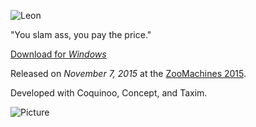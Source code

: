 ![Leon](https://www.youtube.com/embed/_KI1DQYXK6A "iframe,16:9")

"You slam ass, you pay the price."

[Download for *Windows*](https://github.com/KoltesDigital/Fesses/releases/download/v1/Fesses-Windows.7z "button")

Released on *November 7, 2015* at the [ZooMachines 2015](http://zoomachines.com/index.php/93-edition-2015).

Developed with Coquinoo, Concept, and Taxim.

![Picture](https://github.com/KoltesDigital/Fesses/raw/master/Pictures/IMG_20151107_204538.jpg "fullwidth")
